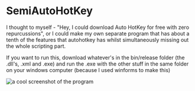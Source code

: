 # SemiAutoHotKey
I thought to myself - "Hey, I could download Auto HotKey for free with zero repurcussions", or I could make my own separate program that has about a tenth of the features that autohotkey has whilst simultaneously missing out the whole scripting part. 

If you want to run this, download whatever's in the bin/release folder (the .dll's, .xml and .exe) and run the .exe with the other stuff in the same folder on your windows computer (because I used winforms to make this)

![a cool screenshot of the program](https://i.gyazo.com/938f70474adddcbf02c061ba97bd54f1.png)
